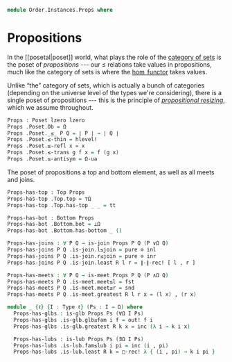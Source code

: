 <!--
```agda
open import Cat.Prelude

open import Data.Sum

open import Order.Semilattice.Join
open import Order.Semilattice.Meet
open import Order.Diagram.Bottom
open import Order.Diagram.Join
open import Order.Diagram.Meet
open import Order.Diagram.Glb
open import Order.Diagram.Lub
open import Order.Diagram.Top
open import Order.Base
```
-->

```agda
module Order.Instances.Props where
```

# Propositions

In the [[posetal|poset]] world, what plays the role of the [category of
sets] is the poset of _propositions_ --- our $\le$ relations take values
in propositions, much like the category of sets is where the [$\hom$
functor] takes values.

[category of sets]: Cat.Base.html#the-precategory-of-sets
[$\hom$ functor]: Cat.Functor.Hom.html

Unlike “the” category of sets, which is actually a bunch of categories
(depending on the universe level of the types we're considering), there
is a single poset of propositions --- this is the principle of
[_propositional resizing_], which we assume throughout.

[_propositional resizing_]: 1Lab.Resizing.html

```agda
Props : Poset lzero lzero
Props .Poset.Ob = Ω
Props .Poset._≤_ P Q = ∣ P ∣ → ∣ Q ∣
Props .Poset.≤-thin = hlevel!
Props .Poset.≤-refl x = x
Props .Poset.≤-trans g f x = f (g x)
Props .Poset.≤-antisym = Ω-ua
```

The poset of propositions a top and bottom element, as well as
all meets and joins.

```agda
Props-has-top : Top Props
Props-has-top .Top.top = ⊤Ω
Props-has-top .Top.has-top _ _ = tt

Props-has-bot : Bottom Props
Props-has-bot .Bottom.bot = ⊥Ω
Props-has-bot .Bottom.has-bottom _ ()

Props-has-joins : ∀ P Q → is-join Props P Q (P ∨Ω Q)
Props-has-joins P Q .is-join.l≤join = pure ⊙ inl
Props-has-joins P Q .is-join.r≤join = pure ⊙ inr
Props-has-joins P Q .is-join.least R l r = ∥-∥-rec! [ l , r ]

Props-has-meets : ∀ P Q → is-meet Props P Q (P ∧Ω Q)
Props-has-meets P Q .is-meet.meet≤l = fst
Props-has-meets P Q .is-meet.meet≤r = snd
Props-has-meets P Q .is-meet.greatest R l r x = (l x) , (r x)

module _ {ℓ} {I : Type ℓ} (Ps : I → Ω) where
  Props-has-glbs : is-glb Props Ps (∀Ω I Ps)
  Props-has-glbs .is-glb.glb≤fam i f = out! f i
  Props-has-glbs .is-glb.greatest R k x = inc (λ i → k i x)

  Props-has-lubs : is-lub Props Ps (∃Ω I Ps)
  Props-has-lubs .is-lub.fam≤lub i pi = inc (i , pi)
  Props-has-lubs .is-lub.least R k = □-rec! λ { (i , pi) → k i pi }
```

<!--
```agda
open is-meet-semilattice
open is-join-semilattice

Props-is-meet-slat : is-meet-semilattice Props
Props-is-meet-slat ._∩_ x y = x ∧Ω y
Props-is-meet-slat .∩-meets = Props-has-meets
Props-is-meet-slat .has-top = Props-has-top

Props-is-join-slat : is-join-semilattice Props
Props-is-join-slat ._∪_ x y    = x ∨Ω y
Props-is-join-slat .∪-joins    = Props-has-joins
Props-is-join-slat .has-bottom = Props-has-bot
```
-->
